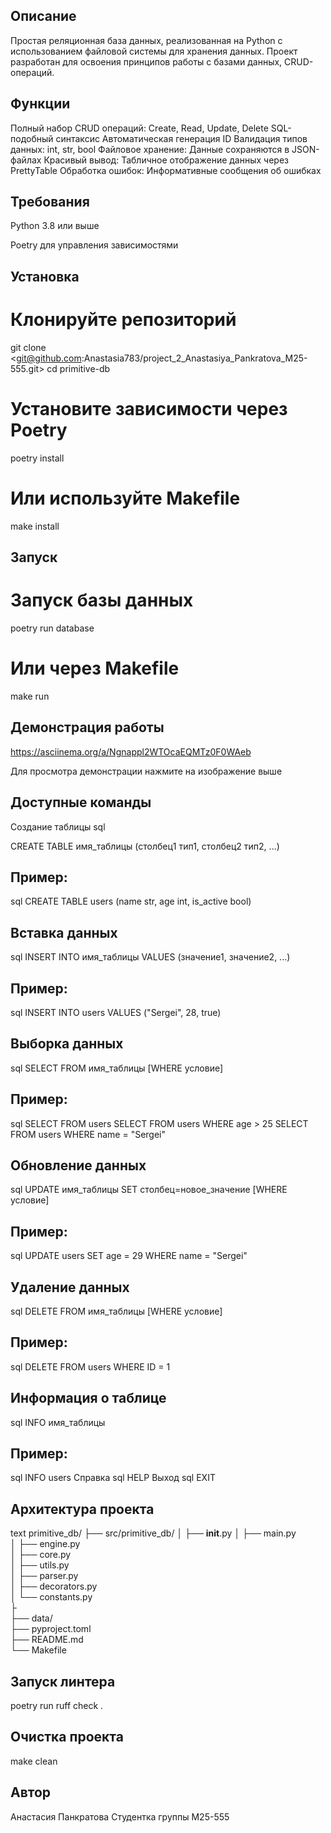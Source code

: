 ## Описание
Простая реляционная база данных, реализованная на Python с использованием файловой системы для хранения данных. Проект разработан для освоения принципов работы с базами данных, CRUD-операций.

## Функции
Полный набор CRUD операций: Create, Read, Update, Delete
SQL-подобный синтаксис
Автоматическая генерация ID
Валидация типов данных:  int, str, bool
Файловое хранение: Данные сохраняются в JSON-файлах
Красивый вывод: Табличное отображение данных через PrettyTable
Обработка ошибок: Информативные сообщения об ошибках

## Требования
Python 3.8 или выше

Poetry для управления зависимостями

## Установка

# Клонируйте репозиторий
git clone <git@github.com:Anastasia783/project_2_Anastasiya_Pankratova_M25-555.git>
cd primitive-db

# Установите зависимости через Poetry
poetry install
# Или используйте Makefile
make install

## Запуск

# Запуск базы данных
poetry run database
# Или через Makefile
make run

## Демонстрация работы
https://asciinema.org/a/Ngnappl2WTOcaEQMTz0F0WAeb

Для просмотра демонстрации нажмите на изображение выше

## Доступные команды
Создание таблицы
sql

CREATE TABLE имя_таблицы (столбец1 тип1, столбец2 тип2, ...)
## Пример:

sql
CREATE TABLE users (name str, age int, is_active bool)

## Вставка данных
sql
INSERT INTO имя_таблицы VALUES (значение1, значение2, ...)

## Пример:

sql
INSERT INTO users VALUES ("Sergei", 28, true)

## Выборка данных
sql
SELECT FROM имя_таблицы [WHERE условие]

## Пример:

sql
SELECT FROM users
SELECT FROM users WHERE age > 25
SELECT FROM users WHERE name = "Sergei"

## Обновление данных
sql
UPDATE имя_таблицы SET столбец=новое_значение [WHERE условие]

## Пример:

sql
UPDATE users SET age = 29 WHERE name = "Sergei"

## Удаление данных
sql
DELETE FROM имя_таблицы [WHERE условие]

## Пример:
sql
DELETE FROM users WHERE ID = 1

## Информация о таблице
sql
INFO имя_таблицы

## Пример:

sql
INFO users
Справка
sql
HELP
Выход
sql
EXIT

## Архитектура проекта
text
primitive_db/
├── src/primitive_db/
│   ├── __init__.py
│   ├── main.py             
│   ├── engine.py          
│   ├── core.py             
│   ├── utils.py             
│   ├── parser.py           
│   ├── decorators.py        
│   └── constants.py       
├                
├── data/                  
├── pyproject.toml           
├── README.md               
└── Makefile                


## Запуск линтера

poetry run ruff check .



## Очистка проекта

make clean

## Автор
Анастасия Панкратова
Студентка группы M25-555